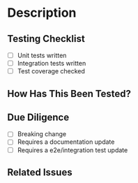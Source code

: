 # Description

<!--
Bullet points listing the specific changes or features added.

Please include:
- summary of the changes and the related issue
- relevant motivation and context

You can use markdown to format this section for better readability.
 -->

## Testing Checklist

- [ ] Unit tests written
- [ ] Integration tests written
- [ ] Test coverage checked

## How Has This Been Tested?

<!--
Please:
- describe the tests that you ran to verify your changes.
- provide instructions so we can reproduce.
-->

## Due Diligence

- [ ] Breaking change
- [ ] Requires a documentation update
- [ ] Requires a e2e/integration test update

## Related Issues

<!-- List any related GitHub issues or tasks, if applicable. -->
